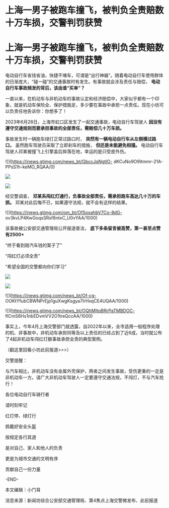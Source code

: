 # 上海一男子被跑车撞飞，被判负全责赔数十万车损，交警判罚获赞

# 上海一男子被跑车撞飞，被判负全责赔数十万车损，交警判罚获赞

电动自行车省钱省油，快捷不堵车，可谓是“出行神器”。随着电动自行车使用群体的日渐庞大，“碰一碰”的交通事故时有发生。有事故就会涉及责任与赔偿，
**电动自行车事故频发的背后，该由谁“买单”？**

一直以来，在机动车与非机动车的事故认定和经济赔偿中，大家似乎都有一个印象，就是机动车保险全、保护措施足，多少要在事故中承担一点责任。现在小坊可以负责任地告诉你：你想多了！

2023年6月28日，上海市虹口区发生了一起交通事故，电动自行车驾驶人 **因没有遵守交通规则而要承担事故的全部责任，需赔偿几十万车损。**

事故发生时一辆跑车绿灯正常过路口时， **突然有一辆电动自行车从左侧横过路口，** 虽然跑车驾驶员采取了立即刹车的措施， **但还是未能避免相撞。**
电动自行车驾驶人邓某被撞飞上引擎盖后摔落在地，幸运的是只受皮外伤。

![](https://inews.gtimg.com/news_bt/GbccJqNgtIO-
dKCuNo9O9Itmmr-21A-PPsS1h-keMO_RQAA/0)

![](https://inews.gtimg.com/news_bt/G7WDlp3qlLHfu8yMBp8pIHw0SbEC1fZjo3hqsN_PAUWCEAA/0)

![](https://inews.gtimg.com/news_bt/GBxhGRK4o5JuJOIcWISJ3nxoHSmqSkkWiLbRVRXdnH79IAA/0)

经交警调查， **邓某系闯红灯通行，负事故全部责任，需承担跑车高达几十万的车损。** 邓某对此后悔不已，如果遵守法规，就不会有这样的结果。

![](https://inews.gtimg.com/om_bt/OfSoxahbV7Co-8dG-
ov3kvLP4KwGoqsSRsf8ntxC_U0vYAA/1000)

该事故被公安部交通管理局公开报道普法， **底下多条留言被高赞，第一甚至点赞有2500+**

“终于看到赔汽车钱的案子了”

“闯红灯必须全责”

“希望全国的交警都向你们学习”

![](https://inews.gtimg.com/news_bt/OxI5dmqNlL2PLv9PQUKPy2y7JjLUTo1qrcywBYvYsMtUIAA/1000)

![](https://inews.gtimg.com/news_bt/OYZxgQp_9jzPVQqfMRHqvRugUX43xVwccXWyzNre7Ey0oAA/1000)

![](https://inews.gtimg.com/news_bt/Of-cg-
OOKtYfubCBWNPrEjp1guXwgKsgya7IrHxqCE4UQAA/1000)

![](https://inews.gtimg.com/news_bt/OQhMItpBRrPaTMBDOC-
fICmS6Hs1nbEDvmVV2O1treQccAA/1000)

事实上，今年4月上海交警部门就透露，自2022年以来，全市适用一般程序处理的机、非事故中，非机动车承担同等及以上责任的已经占到了近6成，当时就公布了4起非机动车闯红灯酿事故承担全责的典型案例。

（戳这里回看小坊此前报道>>>）

交警提醒：

与汽车相比，非机动车没有金属外壳保护，两者之间发生事故，受伤更重的一定是非机动车一方。请广大非机动车驾驶人一定要遵守交通法规，不闯灯，不与汽车抢行！

各位电动自行车骑行者

请时刻牢记

红灯停、绿灯行

佩戴好安全头盔

按规定各行其道

是对自己、家人和他人的负责

更是为城市交通的文明有序

贡献自己一份力量

-END-

本文编辑｜小门耳

消息来源｜新闻坊综合公安部交通管理局、第4焦点上海交警微发布、此前报道

